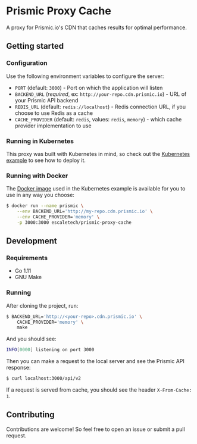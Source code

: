 # Prismic Proxy Cache

A proxy for Prismic.io's CDN that caches results for optimal performance.

## Getting started

### Configuration

Use the following environment variables to configure the server:

* `PORT` (default: `3000`) - Port on which the application will listen
* `BACKEND_URL` (*required*, ex: `http://your-repo.cdn.prismic.io`) - URL of your Prismic API backend
* `REDIS_URL` (default: `redis://localhost`) - Redis connection URL, if you choose to use Redis as a cache
* `CACHE_PROVIDER` (default: `redis`, values: `redis`, `memory`) - which cache provider implementation to use

### Running in Kubernetes

This proxy was built with Kubernetes in mind, so check out the [Kubernetes example](/examples/kubernetes/README.md) to see how to deploy it.

### Running with Docker

The [Docker image](https://hub.docker.com/r/escaletech/prismic-proxy-cache/tags) used in the Kubernetes example is available for you to use in any way you choose:

```sh
$ docker run --name prismic \
    --env BACKEND_URL='http://my-repo.cdn.prismic.io' \
    --env CACHE_PROVIDER='memory' \
    -p 3000:3000 escaletech/prismic-proxy-cache
```


## Development

### Requirements

* Go 1.11
* GNU Make

### Running

After cloning the project, run:

```sh
$ BACKEND_URL='http://<your-repo>.cdn.prismic.io' \
    CACHE_PROVIDER='memory' \
    make
```

And you should see:

```sh
INFO[0000] listening on port 3000
```

Then you can make a request to the local server and see the Prismic API response:

```sh
$ curl localhost:3000/api/v2
```

If a request is served from cache, you should see the header `X-From-Cache: 1`.


## Contributing

Contributions are welcome! So feel free to open an issue or submit a pull request.
